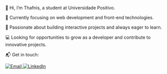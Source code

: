👋 Hi, I’m Thafnis, a student at Universidade Positivo.

🌱 Currently focusing on web development and front-end technologies.

🚀 Passionate about building interactive projects and always eager to learn.

💻 Looking for opportunities to grow as a developer and contribute to innovative projects.

📬 Get in touch:

<a href="mailto:thafnisramos3145@gmail.com" target="_blank">
  <img src="https://img.icons8.com/ios-filled/30/EA4335/gmail-new.png" alt="Email"/>
</a>


<a href="www.linkedin.com/in/thafnis-cerrutto-3a363a268" target="_blank">
  <img src="https://img.icons8.com/ios-filled/30/0077B5/linkedin.png" alt="LinkedIn"/>
</a>

